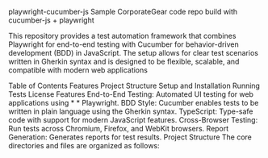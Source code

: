 playwright-cucumber-js
Sample CorporateGear code repo build with cucumber-js + playwright

This repository provides a test automation framework that combines Playwright for end-to-end testing with Cucumber for behavior-driven development (BDD) in JavaScript. The setup allows for clear test scenarios written in Gherkin syntax and is designed to be flexible, scalable, and compatible with modern web applications

Table of Contents
Features
Project Structure
Setup and Installation
Running Tests
License
Features
End-to-End Testing: Automated UI testing for web applications using * * Playwright.
BDD Style: Cucumber enables tests to be written in plain language using the Gherkin syntax.
TypeScript: Type-safe code with support for modern JavaScript features.
Cross-Browser Testing: Run tests across Chromium, Firefox, and WebKit browsers.
Report Generation: Generates reports for test results.
Project Structure
The core directories and files are organized as follows:


